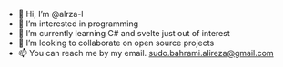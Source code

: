 - 👋 Hi, I’m @alrza-l
- 👀 I’m interested in programming
- 🌱 I’m currently learning C# and svelte just out of interest
- 💞️ I’m looking to collaborate on open source projects
- 📫 You can reach me by my email. sudo.bahrami.alireza@gmail.com

<!---
alrza-l/alrza-l is a ✨ special ✨ repository because its `README.md` (this file) appears on your GitHub profile.
You can click the Preview link to take a look at your changes.
--->
